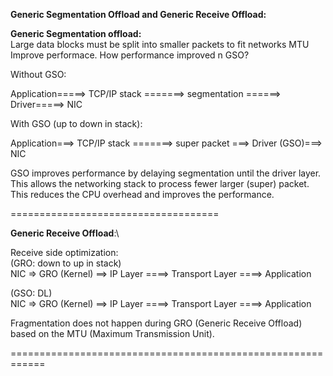 **Generic Segmentation Offload and Generic Receive Offload:**

**Generic Segmentation offload:**\
Large data blocks must be split into smaller packets to fit networks MTU\
Improve performace. How performance improved n GSO?

Without GSO:

Application=====> TCP/IP stack =======> segmentation ======> Driver=====> NIC

With GSO (up to down in stack):

Application===> TCP/IP stack =======> super packet ===> Driver (GSO)===> NIC

GSO improves performance by delaying segmentation until the driver layer. This allows the networking stack to process fewer larger (super) packet.\
This reduces the CPU overhead and improves the performance.

====================================

**Generic Receive Offload**:\

Receive side optimization:\
(GRO: down to up in stack) \
NIC => GRO (Kernel) ==> IP Layer ====> Transport Layer ====> Application

(GSO: DL)\
NIC => GRO (Kernel) ==> IP Layer ====> Transport Layer ====> Application

Fragmentation does not happen during GRO (Generic Receive Offload) based on the MTU (Maximum Transmission Unit).

============================================================



